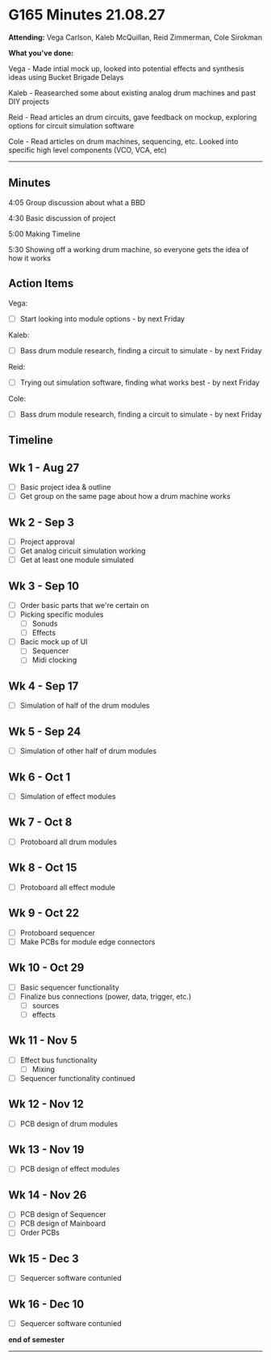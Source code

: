 # G165 Minutes 21.08.27

**Attending:** Vega Carlson, Kaleb McQuillan, Reid Zimmerman, Cole Sirokman

**What you've done:**

Vega - Made intial mock up, looked into potential effects and synthesis ideas using Bucket Brigade Delays

Kaleb - Reasearched some about existing analog drum machines and past DIY projects

Reid - Read articles an drum circuits, gave feedback on mockup, exploring options for circuit simulation software

Cole - Read articles on drum machines, sequencing, etc. Looked into specific high level components (VCO, VCA, etc)

---

## Minutes

4:05 Group discussion about what a BBD

4:30 Basic discussion of project

5:00 Making Timeline

5:30 Showing off a working drum machine, so everyone gets the idea of how it works

## Action Items

Vega:

- [ ] Start looking into module options - by next Friday

Kaleb:

- [ ] Bass drum module research, finding a circuit to simulate - by next Friday

Reid:

- [ ] Trying out simulation software, finding what works best - by next Friday

Cole:

- [ ] Bass drum module research, finding a circuit to simulate - by next Friday

## Timeline

## Wk 1 - Aug 27

- [ ] Basic project idea & outline
- [ ] Get group on the same page about how a drum machine works

## Wk 2 - Sep 3

- [ ] Project approval
- [ ] Get analog ciricuit simulation working
- [ ] Get at least one module simulated

## Wk 3 - Sep 10

- [ ] Order basic parts that we're certain on
- [ ] Picking specific modules
  - [ ] Sonuds
  - [ ] Effects
- [ ] Bacic mock up of UI
  - [ ] Sequencer
  - [ ] Midi clocking

## Wk 4 - Sep 17

- [ ] Simulation of half of the drum modules

## Wk 5 - Sep 24

- [ ] Simulation of other half of drum modules

## Wk 6 - Oct 1

- [ ] Simulation of effect modules

## Wk 7 - Oct 8

- [ ] Protoboard all drum modules

## Wk 8 - Oct 15

- [ ] Protoboard all effect module

## Wk 9 - Oct 22

- [ ] Protoboard sequencer
- [ ] Make PCBs for module edge connectors

## Wk 10 - Oct 29

- [ ] Basic sequencer functionality
- [ ] Finalize bus connections (power, data, trigger, etc.)
  - [ ] sources
  - [ ] effects

## Wk 11 - Nov 5

- [ ] Effect bus functionality
  - [ ] Mixing
- [ ] Sequencer functionality continued

## Wk 12 - Nov 12

- [ ] PCB design of drum modules

## Wk 13 - Nov 19

- [ ] PCB design of effect modules

## Wk 14 - Nov 26

- [ ] PCB design of Sequencer
- [ ] PCB design of Mainboard
- [ ] Order PCBs

## Wk 15 - Dec 3

- [ ] Sequercer software contunied 

## Wk 16 - Dec 10

- [ ] Sequercer software contunied 

**end of semester**

----




